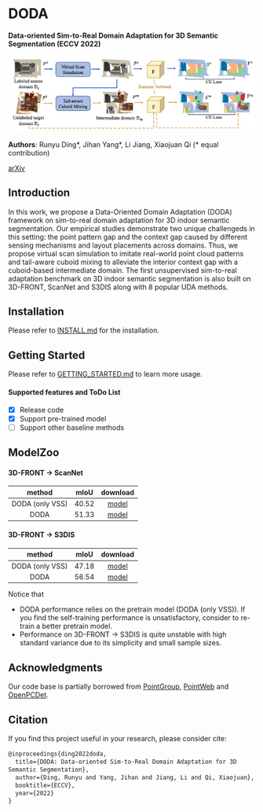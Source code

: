 # DODA

**Data-oriented Sim-to-Real Domain Adaptation for 3D Semantic Segmentation (ECCV 2022)**

![framwork](./docs/framework.png)

**Authors**: Runyu Ding\*, Jihan Yang\*, Li Jiang, Xiaojuan Qi  (\* equal contribution)

[arXiv](https://arxiv.org/abs/2204.01599)


## Introduction
 In this work, we propose a Data-Oriented Domain Adaptation (DODA) framework on sim-to-real domain adaptation for 3D indoor semantic segmentation. Our empirical studies demonstrate two unique challengeds in this setting: the  point pattern gap and the context gap caused by different sensing mechanisms and layout placements across domains. Thus, we propose virtual scan simulation to imitate real-world point cloud patterns and tail-aware cuboid mixing to alleviate the interior context gap with a cuboid-based intermediate domain. The first unsupervised sim-to-real adaptation benchmark on 3D indoor semantic segmentation is also built on 3D-FRONT, ScanNet and S3DIS along with 8 popular UDA methods. 

## Installation
Please refer to [INSTALL.md](docs/INSTALL.md) for the installation.


## Getting Started
Please refer to [GETTING_STARTED.md](docs/GETTING_STARTED.md) to learn more usage.

#### Supported features and ToDo List
- [x] Release code
- [x] Support pre-trained model
- [ ] Support other baseline methods

## ModelZoo

#### 3D-FRONT -> ScanNet

| method | mIoU | download |
|:------:|:--:|:--:|
| DODA (only VSS) |40.52 |[model](https://connecthkuhk-my.sharepoint.com/:u:/g/personal/u3007346_connect_hku_hk/EX03cKbrOPtJoLF9w4bkOb0B_8sTN3ZOHxKviriUxUuOJg?e=w1bCRA) |
| DODA |51.33 | [model](https://connecthkuhk-my.sharepoint.com/:u:/g/personal/u3007346_connect_hku_hk/EXX9lYmUy49Nscvb6ffGIzUBkSrZvlEMBTreqvR4igXOrw?e=6yKfnA)|


#### 3D-FRONT -> S3DIS

| method | mIoU | download |
|:------:|:--:|:--:|
| DODA (only VSS) | 47.18 |[model](https://connecthkuhk-my.sharepoint.com/:u:/g/personal/u3007346_connect_hku_hk/EamwE54moZ9DpO_5aX9CRkoBdjZ78k67I09Jh1YsCw5leQ?e=6amuih) |
| DODA | 56.54 |[model](https://connecthkuhk-my.sharepoint.com/:u:/g/personal/u3007346_connect_hku_hk/EcZMn62-DnJOldVLDfhu9yMBwn101aPVfTtwjOBlq95-3g?e=1jpe26) |

Notice that
- DODA performance relies on the pretrain model (DODA (only VSS)). If you find the self-training performance is unsatisfactory, consider to re-train a better pretrain model.
- Performance on 3D-FRONT $\rightarrow$ S3DIS is quite unstable with high standard variance due to its simplicity and small sample sizes.


## Acknowledgments
Our code base is partially borrowed from [PointGroup](https://github.com/dvlab-research/PointGroup), [PointWeb](https://github.com/hszhao/PointWeb) and [OpenPCDet](https://github.com/open-mmlab/OpenPCDet).

## Citation

If you find this project useful in your research, please consider cite:
```
@inproceedings{ding2022doda,
  title={DODA: Data-oriented Sim-to-Real Domain Adaptation for 3D Semantic Segmentation},
  author={Ding, Runyu and Yang, Jihan and Jiang, Li and Qi, Xiaojuan},
  booktitle={ECCV},
  year={2022}
}
```

